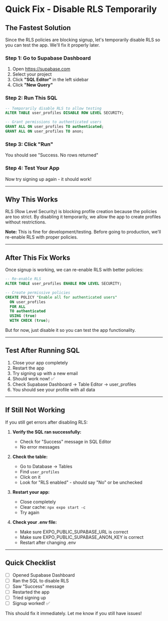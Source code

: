 # Quick Fix - Disable RLS Temporarily

## The Fastest Solution

Since the RLS policies are blocking signup, let's temporarily disable RLS so you can test the app. We'll fix it properly later.

### Step 1: Go to Supabase Dashboard

1. Open https://supabase.com
2. Select your project
3. Click **"SQL Editor"** in the left sidebar
4. Click **"New Query"**

### Step 2: Run This SQL

```sql
-- Temporarily disable RLS to allow testing
ALTER TABLE user_profiles DISABLE ROW LEVEL SECURITY;

-- Grant permissions to authenticated users
GRANT ALL ON user_profiles TO authenticated;
GRANT ALL ON user_profiles TO anon;
```

### Step 3: Click "Run"

You should see "Success. No rows returned"

### Step 4: Test Your App

Now try signing up again - it should work!

---

## Why This Works

RLS (Row Level Security) is blocking profile creation because the policies are too strict. By disabling it temporarily, we allow the app to create profiles without restrictions.

**Note:** This is fine for development/testing. Before going to production, we'll re-enable RLS with proper policies.

---

## After This Fix Works

Once signup is working, we can re-enable RLS with better policies:

```sql
-- Re-enable RLS
ALTER TABLE user_profiles ENABLE ROW LEVEL SECURITY;

-- Create permissive policies
CREATE POLICY "Enable all for authenticated users"
  ON user_profiles
  FOR ALL
  TO authenticated
  USING (true)
  WITH CHECK (true);
```

But for now, just disable it so you can test the app functionality.

---

## Test After Running SQL

1. Close your app completely
2. Restart the app
3. Try signing up with a new email
4. Should work now! ✅
5. Check Supabase Dashboard → Table Editor → user_profiles
6. You should see your profile with all data

---

## If Still Not Working

If you still get errors after disabling RLS:

1. **Verify the SQL ran successfully:**
   - Check for "Success" message in SQL Editor
   - No error messages

2. **Check the table:**
   - Go to Database → Tables
   - Find `user_profiles`
   - Click on it
   - Look for "RLS enabled" - should say "No" or be unchecked

3. **Restart your app:**
   - Close completely
   - Clear cache: `npx expo start -c`
   - Try again

4. **Check your .env file:**
   - Make sure EXPO_PUBLIC_SUPABASE_URL is correct
   - Make sure EXPO_PUBLIC_SUPABASE_ANON_KEY is correct
   - Restart after changing .env

---

## Quick Checklist

- [ ] Opened Supabase Dashboard
- [ ] Ran the SQL to disable RLS
- [ ] Saw "Success" message
- [ ] Restarted the app
- [ ] Tried signing up
- [ ] Signup worked! ✅

This should fix it immediately. Let me know if you still have issues!
